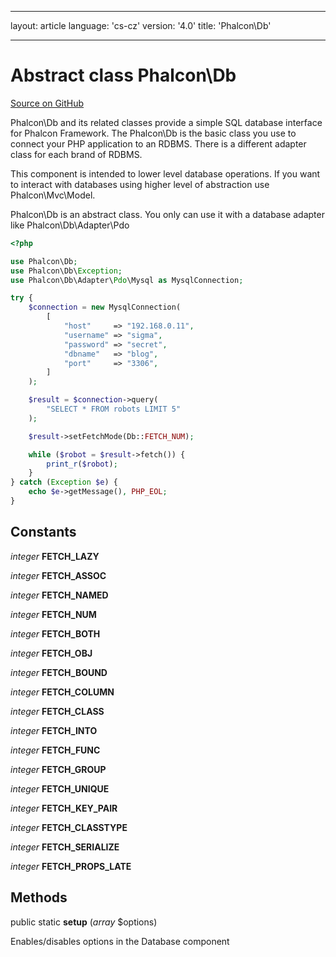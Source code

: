 * * *

layout: article language: 'cs-cz' version: '4.0' title: 'Phalcon\Db'

* * *

# Abstract class **Phalcon\Db**

<a href="https://github.com/phalcon/cphalcon/tree/v4.0.0/phalcon/db.zep" class="btn btn-default btn-sm">Source on GitHub</a>

Phalcon\Db and its related classes provide a simple SQL database interface for Phalcon Framework. The Phalcon\Db is the basic class you use to connect your PHP application to an RDBMS. There is a different adapter class for each brand of RDBMS.

This component is intended to lower level database operations. If you want to interact with databases using higher level of abstraction use Phalcon\Mvc\Model.

Phalcon\Db is an abstract class. You only can use it with a database adapter like Phalcon\Db\Adapter\Pdo

```php
<?php

use Phalcon\Db;
use Phalcon\Db\Exception;
use Phalcon\Db\Adapter\Pdo\Mysql as MysqlConnection;

try {
    $connection = new MysqlConnection(
        [
            "host"     => "192.168.0.11",
            "username" => "sigma",
            "password" => "secret",
            "dbname"   => "blog",
            "port"     => "3306",
        ]
    );

    $result = $connection->query(
        "SELECT * FROM robots LIMIT 5"
    );

    $result->setFetchMode(Db::FETCH_NUM);

    while ($robot = $result->fetch()) {
        print_r($robot);
    }
} catch (Exception $e) {
    echo $e->getMessage(), PHP_EOL;
}

```

## Constants

*integer* **FETCH_LAZY**

*integer* **FETCH_ASSOC**

*integer* **FETCH_NAMED**

*integer* **FETCH_NUM**

*integer* **FETCH_BOTH**

*integer* **FETCH_OBJ**

*integer* **FETCH_BOUND**

*integer* **FETCH_COLUMN**

*integer* **FETCH_CLASS**

*integer* **FETCH_INTO**

*integer* **FETCH_FUNC**

*integer* **FETCH_GROUP**

*integer* **FETCH_UNIQUE**

*integer* **FETCH_KEY_PAIR**

*integer* **FETCH_CLASSTYPE**

*integer* **FETCH_SERIALIZE**

*integer* **FETCH_PROPS_LATE**

## Methods

public static **setup** (*array* $options)

Enables/disables options in the Database component